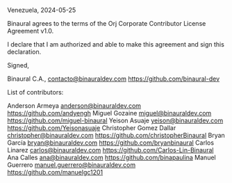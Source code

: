 Venezuela, 2024-05-25

Binaural agrees to the terms of the Orj Corporate Contributor License
Agreement v1.0.

I declare that I am authorized and able to make this agreement and sign this
declaration.

Signed,

Binaural C.A., contacto@binauraldev.com https://github.com/binaural-dev

List of contributors:

Anderson Armeya anderson@binauraldev.com https://github.com/andyengh
Miguel Gozaine miguel@binauraldev.com https://github.com/miguel-binaural
Yeison Asuaje yeison@binauraldev.com https://github.com/Yeisonasuaje
Christopher Gomez Dallar christopher@binauraldev.com https://github.com/christopherBinaural
Bryan García bryan@binauraldev.com https://github.com/bryanbinaural
Carlos Linarez carlos@binauraldev.com https://github.com/Carlos-Lin-Binaural
Ana Calles ana@binauraldev.com https://github.com/binapaulina
Manuel Guerrero manuel.guerrero@binauraldev.com https://github.com/manuelgc1201
